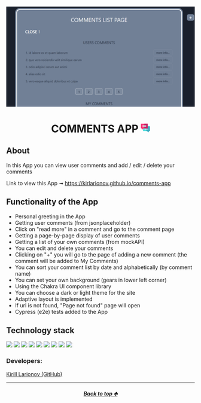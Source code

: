 <a id="anchor"></a>
<p align="center">
      <img src="./src/assets/comments-app-screen.png" width="726">
</p>

<h1 align="center">
      COMMENTS APP 
      <img src="./src/assets/messages.png">
</h1>

## About
 In this App you can view user comments and add / edit / delete your comments

 Link to view this  App &#10143; https://kirlarionov.github.io/comments-app

## Functionality of the App
- Personal greeting in the App
- Getting user comments (from jsonplaceholder)
- Click on "read more" in a comment and go to the comment page
- Getting a page-by-page display of user comments
- Getting a list of your own comments (from mockAPI)
- You can edit and delete your comments
- Clicking on "+" you will go to the page of adding a new comment (the comment will be added to My Comments)
- You can sort your comment list by date and alphabetically (by comment name)
- You can set your own background (gears in lower left corner)
- Using the Chakra UI component library
- You can choose a dark or light theme for the site
- Adaptive layout is implemented 
- If url is not found, "Page not found" page will open
- Cypress (e2e) tests added to the App

## Technology stack
<p>
<img src="https://img.shields.io/badge/javascript-F7DF1E?style=for-the-badge&logo=JavaScript&logoColor=black"/>
<img src="https://img.shields.io/badge/React-gray?style=for-the-badge&logo=React&logoColor=ЦВЕТ ЛОГОТИПА"/>
<img src="https://img.shields.io/badge/Redux toolkit-764ABC?style=for-the-badge&logo=Redux&logoColor=white"/>
<img src="https://img.shields.io/badge/Chakra UI-319795?style=for-the-badge&logo=Chakra UI&logoColor=white"/>
<img src="https://img.shields.io/badge/mockapi-black?style=for-the-badge&logo=&logoColor=white"/>
<img src="https://img.shields.io/badge/git-F05032?style=for-the-badge&logo=git&logoColor=white"/>
<img src="https://img.shields.io/badge/axios-5A29E4?style=for-the-badge&logo=axios&logoColor=white"/>
<img src="https://img.shields.io/badge/react router-black?style=for-the-badge&logo=reactrouter&logoColor=CA4245"/>
<img src="https://img.shields.io/badge/cypress-162332?style=for-the-badge&logo=cypress&logoColor=white"/>
</p>


### Developers:
[Kirill Larionov (GitHub)](https://github.com/kirlarionov)
___
##### [<p align="center">Back to top &#129145;</p>](#anchor)


